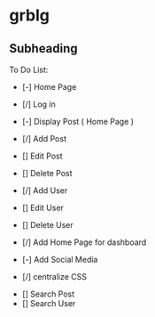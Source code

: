 # grblg

## Subheading

To Do List:
+ [-] Home Page
+ [/] Log in
+ [-] Display Post ( Home Page )
+ [/] Add Post
+ [] Edit Post
+ [] Delete Post
+ [/] Add User
+ [] Edit User
+ [] Delete User

+ [/] Add Home Page for dashboard
+ [-] Add Social Media 

+ [/] centralize CSS

- [] Search Post
- [] Search User